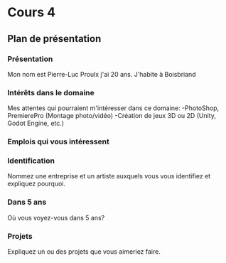 # Cours 4
## Plan de présentation

### Présentation
Mon nom est Pierre-Luc Proulx j'ai 20 ans. J'habite à Boisbriand

### Intérêts dans le domaine
Mes attentes qui pourraient m'intéresser dans ce domaine: 
-PhotoShop, PremierePro (Montage photo/vidéo)
-Création de jeux 3D ou 2D (Unity, Godot Engine, etc.)


### Emplois qui vous intéressent



### Identification
Nommez une entreprise et un artiste auxquels vous vous identifiez et expliquez pourquoi. 

### Dans 5 ans
Où vous voyez-vous dans 5 ans? 

### Projets
Expliquez un ou des projets que vous aimeriez faire. 
